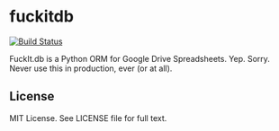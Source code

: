 fuckitdb
========

[![Build Status](https://travis-ci.org/Widdershin/fuckitdb.png?branch=master)](https://travis-ci.org/Widdershin/fuckitdb)

FuckIt.db is a Python ORM for Google Drive Spreadsheets. Yep. Sorry. Never use this in production, ever (or at all).

License
-------
MIT License. See LICENSE file for full text.
